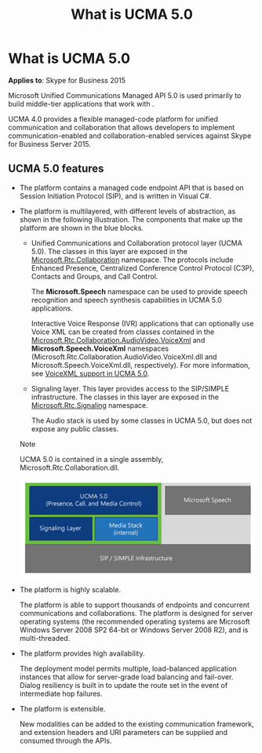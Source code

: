 ﻿---
title: What is UCMA 5.0
TOCTitle: What is UCMA 5.0
ms:assetid: ebbfeb40-02ad-4045-bf46-b073406a5c26
ms:mtpsurl: https://msdn.microsoft.com/en-us/library/Dn465943(v=office.16)
ms:contentKeyID: 65239785
ms.date: 07/27/2015
mtps_version: v=office.16
---

# What is UCMA 5.0


**Applies to**: Skype for Business 2015

Microsoft Unified Communications Managed API 5.0 is used primarily to build middle-tier applications that work with .

UCMA 4.0 provides a flexible managed-code platform for unified communication and collaboration that allows developers to implement communication-enabled and collaboration-enabled services against Skype for Business Server 2015.

## UCMA 5.0 features

  - The platform contains a managed code endpoint API that is based on Session Initiation Protocol (SIP), and is written in Visual C\#.

  - The platform is multilayered, with different levels of abstraction, as shown in the following illustration. The components that make up the platform are shown in the blue blocks.
    
      - Unified Communications and Collaboration protocol layer (UCMA 5.0). The classes in this layer are exposed in the [Microsoft.Rtc.Collaboration](https://msdn.microsoft.com/en-us/library/hh384297\(v=office.16\)) namespace. The protocols include Enhanced Presence, Centralized Conference Control Protocol (C3P), Contacts and Groups, and Call Control.
        
        The **Microsoft.Speech** namespace can be used to provide speech recognition and speech synthesis capabilities in UCMA 5.0 applications.
        
        Interactive Voice Response (IVR) applications that can optionally use Voice XML can be created from classes contained in the [Microsoft.Rtc.Collaboration.AudioVideo.VoiceXml](https://msdn.microsoft.com/en-us/library/gg452705\(v=office.16\)) and **Microsoft.Speech.VoiceXml** namespaces (Microsoft.Rtc.Collaboration.AudioVideo.VoiceXml.dll and Microsoft.Speech.VoiceXml.dll, respectively). For more information, see [VoiceXML support in UCMA 5.0](voicexml-support-in-ucma-5-0.md).
    
      - Signaling layer. This layer provides access to the SIP/SIMPLE infrastructure. The classes in this layer are exposed in the [Microsoft.Rtc.Signaling](https://msdn.microsoft.com/en-us/library/hh365949\(v=office.16\)) namespace.
        
        The Audio stack is used by some classes in UCMA 5.0, but does not expose any public classes.
    

    > [!NOTE]
    > <P>UCMA 5.0 is contained in a single assembly, Microsoft.Rtc.Collaboration.dll.</P>

    
    ![Platform abstraction layers](images/Dn465943.UCMAOverallArch(Office.16).png "Platform abstraction layers")

  - The platform is highly scalable.
    
    The platform is able to support thousands of endpoints and concurrent communications and collaborations. The platform is designed for server operating systems (the recommended operating systems are Microsoft Windows Server 2008 SP2 64-bit or Windows Server 2008 R2), and is multi-threaded.

  - The platform provides high availability.
    
    The deployment model permits multiple, load-balanced application instances that allow for server-grade load balancing and fail-over. Dialog resiliency is built in to update the route set in the event of intermediate hop failures.

  - The platform is extensible.
    
    New modalities can be added to the existing communication framework, and extension headers and URI parameters can be supplied and consumed through the APIs.

